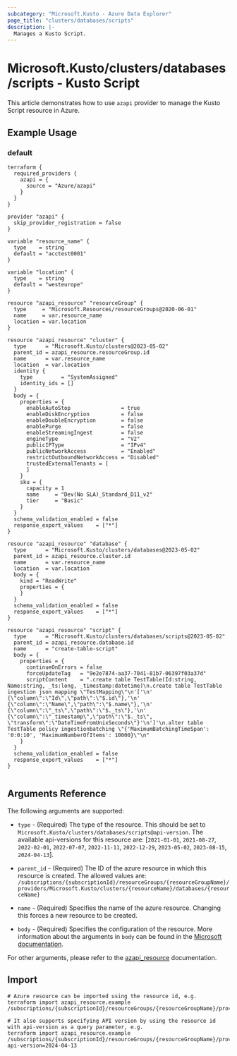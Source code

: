 ```yaml
---
subcategory: "Microsoft.Kusto - Azure Data Explorer"
page_title: "clusters/databases/scripts"
description: |-
  Manages a Kusto Script.
---
```


# Microsoft.Kusto/clusters/databases/scripts - Kusto Script

This article demonstrates how to use `azapi` provider to manage the Kusto Script resource in Azure.

## Example Usage

### default

```hcl
terraform {
  required_providers {
    azapi = {
      source = "Azure/azapi"
    }
  }
}

provider "azapi" {
  skip_provider_registration = false
}

variable "resource_name" {
  type    = string
  default = "acctest0001"
}

variable "location" {
  type    = string
  default = "westeurope"
}

resource "azapi_resource" "resourceGroup" {
  type     = "Microsoft.Resources/resourceGroups@2020-06-01"
  name     = var.resource_name
  location = var.location
}

resource "azapi_resource" "cluster" {
  type      = "Microsoft.Kusto/clusters@2023-05-02"
  parent_id = azapi_resource.resourceGroup.id
  name      = var.resource_name
  location  = var.location
  identity {
    type         = "SystemAssigned"
    identity_ids = []
  }
  body = {
    properties = {
      enableAutoStop                = true
      enableDiskEncryption          = false
      enableDoubleEncryption        = false
      enablePurge                   = false
      enableStreamingIngest         = false
      engineType                    = "V2"
      publicIPType                  = "IPv4"
      publicNetworkAccess           = "Enabled"
      restrictOutboundNetworkAccess = "Disabled"
      trustedExternalTenants = [
      ]
    }
    sku = {
      capacity = 1
      name     = "Dev(No SLA)_Standard_D11_v2"
      tier     = "Basic"
    }
  }
  schema_validation_enabled = false
  response_export_values    = ["*"]
}

resource "azapi_resource" "database" {
  type      = "Microsoft.Kusto/clusters/databases@2023-05-02"
  parent_id = azapi_resource.cluster.id
  name      = var.resource_name
  location  = var.location
  body = {
    kind = "ReadWrite"
    properties = {
    }
  }
  schema_validation_enabled = false
  response_export_values    = ["*"]
}

resource "azapi_resource" "script" {
  type      = "Microsoft.Kusto/clusters/databases/scripts@2023-05-02"
  parent_id = azapi_resource.database.id
  name      = "create-table-script"
  body = {
    properties = {
      continueOnErrors = false
      forceUpdateTag   = "9e2e7874-aa37-7041-81b7-06397f03a37d"
      scriptContent    = ".create table TestTable(Id:string, Name:string, _ts:long, _timestamp:datetime)\n.create table TestTable ingestion json mapping \"TestMapping\"\n'['\n'    {\"column\":\"Id\",\"path\":\"$.id\"},'\n'    {\"column\":\"Name\",\"path\":\"$.name\"},'\n'    {\"column\":\"_ts\",\"path\":\"$._ts\"},'\n'    {\"column\":\"_timestamp\",\"path\":\"$._ts\", \"transform\":\"DateTimeFromUnixSeconds\"}'\n']'\n.alter table TestTable policy ingestionbatching \"{'MaximumBatchingTimeSpan': '0:0:10', 'MaximumNumberOfItems': 10000}\"\n"
    }
  }
  schema_validation_enabled = false
  response_export_values    = ["*"]
}


```



## Arguments Reference

The following arguments are supported:

* `type` - (Required) The type of the resource. This should be set to `Microsoft.Kusto/clusters/databases/scripts@api-version`. The available api-versions for this resource are: [`2021-01-01`, `2021-08-27`, `2022-02-01`, `2022-07-07`, `2022-11-11`, `2022-12-29`, `2023-05-02`, `2023-08-15`, `2024-04-13`].

* `parent_id` - (Required) The ID of the azure resource in which this resource is created. The allowed values are:  
  `/subscriptions/{subscriptionId}/resourceGroups/{resourceGroupName}/providers/Microsoft.Kusto/clusters/{resourceName}/databases/{resourceName}`

* `name` - (Required) Specifies the name of the azure resource. Changing this forces a new resource to be created.

* `body` - (Required) Specifies the configuration of the resource. More information about the arguments in `body` can be found in the [Microsoft documentation](https://learn.microsoft.com/en-us/azure/templates/Microsoft.Kusto/clusters/databases/scripts?pivots=deployment-language-terraform).

For other arguments, please refer to the [azapi_resource](https://registry.terraform.io/providers/Azure/azapi/latest/docs/resources/resource) documentation.

## Import

 ```shell
 # Azure resource can be imported using the resource id, e.g.
 terraform import azapi_resource.example /subscriptions/{subscriptionId}/resourceGroups/{resourceGroupName}/providers/Microsoft.Kusto/clusters/{resourceName}/databases/{resourceName}/scripts/{resourceName}
 
 # It also supports specifying API version by using the resource id with api-version as a query parameter, e.g.
 terraform import azapi_resource.example /subscriptions/{subscriptionId}/resourceGroups/{resourceGroupName}/providers/Microsoft.Kusto/clusters/{resourceName}/databases/{resourceName}/scripts/{resourceName}?api-version=2024-04-13
 ```
